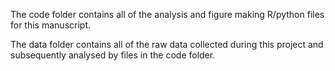 The code folder contains all of the analysis and figure making R/python files for this manuscript.

The data folder contains all of the raw data collected during this project and subsequently analysed by files in the code folder.
